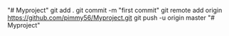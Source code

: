 "# Myproject" 
git add . 
git commit -m "first commit"
git remote add origin https://github.com/pimmy56/Myproject.git
git push -u origin master
"# Myproject" 
